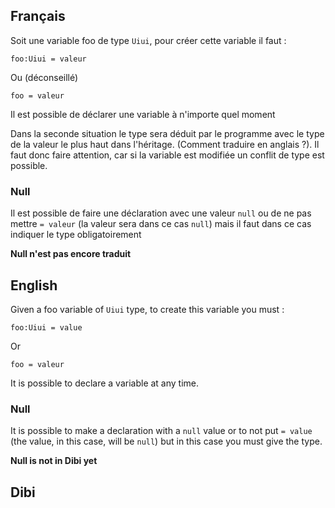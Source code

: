 ## Français
Soit une variable foo de type `Uiui`, pour créer cette variable il faut :
```skribi
foo:Uiui = valeur
```
Ou (déconseillé)
```skribi
foo = valeur
```

Il est possible de déclarer une variable à n'importe quel moment

Dans la seconde situation le type sera déduit par le programme avec le type de la valeur le plus haut dans l'héritage. (Comment traduire en anglais ?). Il faut donc faire attention, car si la variable est modifiée un conflit de type est possible.

### Null
Il est possible de faire une déclaration avec une valeur `null` ou de ne pas mettre `= valeur` (la valeur sera dans ce cas `null`) mais il faut dans ce cas indiquer le type obligatoirement

**Null n'est pas encore traduit**

## English
Given a foo variable of `Uiui` type, to create this variable you must :
```skribi
foo:Uiui = value
```
Or
```skribi
foo = valeur
```

It is possible to declare a variable at any time.

### Null
It is possible to make a declaration with a `null` value or to not put `= value` (the value, in this case, will be `null`) but in this case you must give the type.


**Null is not in Dibi yet**

## Dibi

